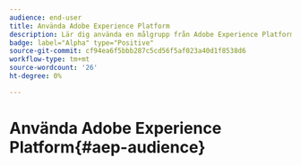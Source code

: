 ```yaml
---
audience: end-user
title: Använda Adobe Experience Platform
description: Lär dig använda en målgrupp från Adobe Experience Platform
badge: label="Alpha" type="Positive"
source-git-commit: cf94ea6f5bbb287c5cd56f5af023a40d1f8538d6
workflow-type: tm+mt
source-wordcount: '26'
ht-degree: 0%

---
```


# Använda Adobe Experience Platform{#aep-audience}
